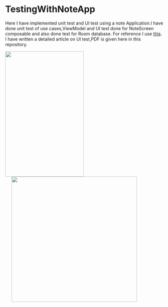 # TestingWithNoteApp

Here I have implemented unit test and UI test using a note Application.I have done unit test of use cases,ViewModel and UI test done for NoteScreen composable and also done test for Room database.
For reference I use [this](https://www.youtube.com/watch?v=nDCCwyS0_MQ).
I have written a detailed article on UI test,PDF is given here in this repository.

<img src="https://user-images.githubusercontent.com/69786552/184508167-f96b774a-73be-4900-b739-11392bf24ad2.png" width="250" height="400" /><img src="https://user-images.githubusercontent.com/69786552/184508177-7976eaa3-f74c-4776-9119-d5cce23285ee.jpeg" height="400" hspace="20"/>
